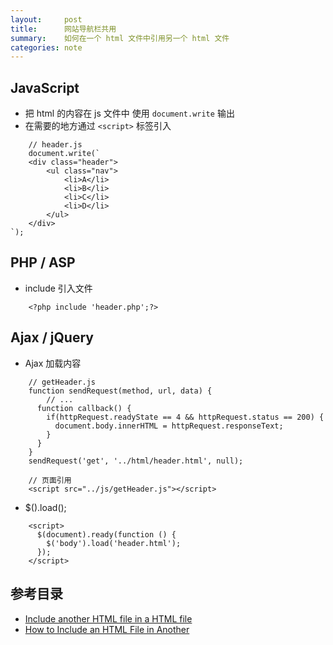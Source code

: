 ```yaml
---
layout:     post
title:      网站导航栏共用
summary:    如何在一个 html 文件中引用另一个 html 文件
categories: note
---
```



## JavaScript

- 把 html 的内容在 js 文件中 使用 `document.write` 输出
- 在需要的地方通过 `<script>` 标签引入

```
    // header.js
    document.write(`
    <div class="header">
        <ul class="nav">
            <li>A</li>
            <li>B</li>
            <li>C</li>
            <li>D</li>
        </ul>
    </div>
`);
```

## PHP / ASP

- include 引入文件

```
    <?php include 'header.php';?>
```

## Ajax / jQuery

- Ajax 加载内容

```
    // getHeader.js
    function sendRequest(method, url, data) {
		// ...
	  function callback() {
	    if(httpRequest.readyState == 4 && httpRequest.status == 200) {
		  document.body.innerHTML = httpRequest.responseText;
	    }
	  }
    }
    sendRequest('get', '../html/header.html', null);

    // 页面引用
    <script src="../js/getHeader.js"></script>
```
- $().load();

```
    <script>
	  $(document).ready(function () {
	  	$('body').load('header.html');
	  });
    </script>
```

## 参考目录

- [Include another HTML file in a HTML file](http://stackoverflow.com/questions/8988855/include-another-html-file-in-a-html-file)
- [How to Include an HTML File in Another](http://webdesign.about.com/od/ssi/a/aa052002a.htm)